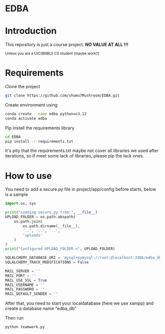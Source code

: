 # EDBA

# Introduction

This repository is just a course project. **NO VALUE AT ALL !!!**

<small>Unless you are a UIC(BNBU) CS student (maybe work?)</small>

# Requirements

Clone the project

```bash
git clone https://github.com/shumu7Mushroom/EDBA.git
```

Create environment using

```bash
conda create --name edba python==3.12
conda activate edba
```

Pip install the requirements library

```bash
cd EDBA
pip install -r requirements.txt
```

It's pity that the requirements.txt maybe not cover all libraries we used after iterations, so if meet some lack of libraries, please pip the lack ones.

# How to use

You need to add a secure.py file in project/app/config before starts, below is a sample

```python
import os, sys

print("Loading secure.py from:", __file__)
UPLOAD_FOLDER = os.path.abspath(
    os.path.join(
        os.path.dirname(__file__),
        '..', '..', '..',
        'uploads'
    )
)
print("Configured UPLOAD_FOLDER =", UPLOAD_FOLDER)

SQLALCHEMY_DATABASE_URI = 'mysql+pymysql://root:@localhost:3306/edba_db?charset=utf8mb4'
SQLALCHEMY_TRACK_MODIFICATIONS = False

MAIL_SERVER = ''
MAIL_PORT = ''
MAIL_USE_SSL = True
MAIL_USERNAME = ''
MAIL_PASSWORD = ''
MAIL_DEFAULT_SENDER = ''
```

After that, you need to start your localdatabase (here we use xampp) and create a database name "edba_db"

Then run

```bash
python teamwork.py
```
